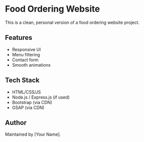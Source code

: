 # Food Ordering Website

This is a clean, personal version of a food ordering website project.

## Features
- Responsive UI
- Menu filtering
- Contact form
- Smooth animations

## Tech Stack
- HTML/CSS/JS
- Node.js / Express.js (if used)
- Bootstrap (via CDN)
- GSAP (via CDN)

## Author
Maintained by [Your Name].


